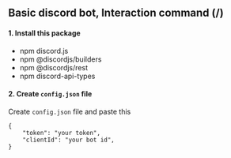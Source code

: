 ## Basic discord bot, Interaction command (/)

#### 1. Install this package
- npm discord.js
- npm @discordjs/builders
- npm @discordjs/rest
- npm discord-api-types 

#### 2. Create `config.json` file
Create `config.json` file and paste this

    {
        "token": "your token",
        "clientId": "your bot id",
    }
